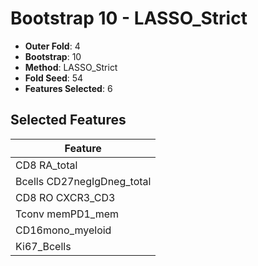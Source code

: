 # Bootstrap 10 - LASSO_Strict

- **Outer Fold**: 4
- **Bootstrap**: 10
- **Method**: LASSO_Strict
- **Fold Seed**: 54
- **Features Selected**: 6

## Selected Features

| Feature |
|---------|
| CD8 RA_total |
| Bcells CD27negIgDneg_total |
| CD8 RO CXCR3_CD3 |
| Tconv memPD1_mem |
| CD16mono_myeloid |
| Ki67_Bcells |
